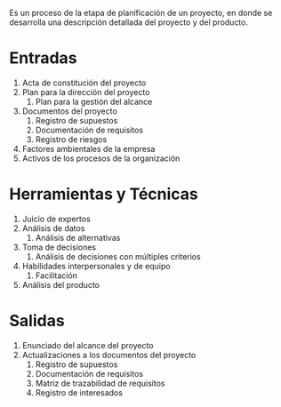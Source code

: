 Es un proceso de la etapa de planificación de un proyecto, en donde se desarrolla una descripción detallada del proyecto y del producto.

# Entradas
1. Acta de constitución del proyecto
2. Plan para la dirección del proyecto
	1. Plan para la gestión del alcance
3. Documentos del proyecto
	1. Registro de supuestos
	2. Documentación de requisitos
	3. Registro de riesgos
4. Factores ambientales de la empresa
5. Activos de los procesos de la organización

# Herramientas y Técnicas
1. Juicio de expertos
2. Análisis de datos
	1. Análisis de alternativas
3. Toma de decisiones
	1. Análisis de decisiones con múltiples criterios
4. Habilidades interpersonales y de equipo
	1. Facilitación
5. Análisis del producto

# Salidas
1. Enunciado del alcance del proyecto
2. Actualizaciones a los documentos del proyecto
	1. Registro de supuestos
	2. Documentación de requisitos
	3. Matriz de trazabilidad de requisitos
	4. Registro de interesados

